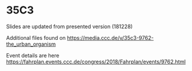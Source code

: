 # 35C3

Slides are updated from presented version (181228)

Additional files found on https://media.ccc.de/v/35c3-9762-the_urban_organism

Event details are here https://fahrplan.events.ccc.de/congress/2018/Fahrplan/events/9762.html
